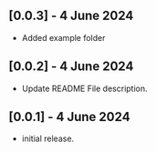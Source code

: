 ## [0.0.3] - 4 June 2024
* Added example folder

## [0.0.2] - 4 June 2024
* Update README File description.

## [0.0.1] - 4 June 2024
* initial release.
